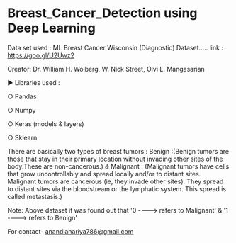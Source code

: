 # Breast_Cancer_Detection using Deep Learning

Data set used : ML Breast Cancer Wisconsin (Diagnostic) Dataset..... link : https://goo.gl/U2Uwz2

Creator: Dr. William H. Wolberg, W. Nick Street, Olvi L. Mangasarian

► Libraries used :

○ Pandas

○ Numpy

○ Keras (models & layers)

○ Sklearn

There are basically two types of breast tumors : Benign :(Benign tumors are those that stay in their primary location without invading other sites of the body.These are non-cancerous.) & Malignant : (Malignant tumors have cells that grow uncontrollably and spread locally and/or to distant sites. Malignant tumors are cancerous (ie, they invade other sites). They spread to distant sites via the bloodstream or the lymphatic system. This spread is called metastasis.)

Note: Above dataset it was found out that '0 ----> refers to Malignant' & '1 ----> refers to Benign'

For contact- anandlahariya786@gmail.com
